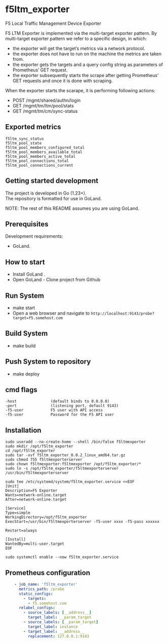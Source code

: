 # f5ltm_exporter
F5 Local Traffic Management Device Exporter

F5 LTM Exporter is implemented via the multi-target exporter pattern.
By multi-target exporter pattern we refer to a specific design, in which:

- the exporter will get the target’s metrics via a network protocol.
- the exporter does not have to run on the machine the metrics are taken from.
- the exporter gets the targets and a query config string as parameters of Prometheus’ GET request.
- the exporter subsequently starts the scrape after getting Prometheus’ GET requests and once it is done with scraping.

When the exporter starts the scarape, it is performing following actions:
- POST /mgmt/shared/authn/login
- GET /mgmt/tm/ltm/pool/stats
- GET /mgmt/tm/cm/sync-status

## Exported metrics

```console
f5ltm_sync_status
f5ltm_pool_state
f5ltm_pool_members_configured_total
f5ltm_pool_members_available_total
f5ltm_pool_members_active_total
f5ltm_pool_connections_total
f5ltm_pool_connections_current
```

## Getting started development
The project is developed in Go (1.23+).\
The repository is formatted for use in GoLand.

NOTE: The rest of this README assumes you are using GoLand.

## Prerequisites
Development requirements:
* GoLand.

## How to start
* Install GoLand .
* Open GoLand - Clone  project from Github

## Run System
* make start
* Open a web browser and navigate to `http://localhost:9143/probe?target=f5.somehost.com`

## Build System
* make build

## Push System to repository
* make deploy

## cmd flags
    -host               (default binds to 0.0.0.0)
    -port               (listening port, default 9143)
    -f5-user            F5 user with API access
    -f5-user            Password for the F5 API user

## Installation
```console
sudo useradd --no-create-home --shell /bin/false f5ltmexporter
sudo mkdir /opt/f5ltm_exporter
cd /opt/f5ltm_exporter
sudo tar -xvf f5ltm_exporter_0.0.2_linux_amd64.tar.gz
sudo chmod 755 f5ltmexporterserver
sudo chown f5ltmexporter:f5ltmexporter /opt/f5ltm_exporter/*
sudo ln -s /opt/f5ltm_exporter/f5ltmexporterserver /usr/bin/f5ltmexporterserver

sudo tee /etc/systemd/system/f5ltm_exporter.service <<EOF
[Unit]
Description=F5 Exporter
Wants=network-online.target
After=network-online.target

[Service]
Type=simple
WorkingDirectory=/opt/f5ltm_exporter
ExecStart=/usr/bin/f5ltmexporterserver -f5-user xxxx -f5-pass xxxxxx

Restart=always

[Install]
WantedBy=multi-user.target
EOF

sudo systemctl enable --now f5ltm_exporter.service 
```

## Prometheus configuration
```yaml
    - job_name: 'f5ltm_exporter'
      metrics_path: /probe
      static_configs:
        - targets:
          - f5.somehost.com
      relabel_configs:
        - source_labels: [__address__]
          target_label: __param_target
        - source_labels: [__param_target]
          target_label: instance
        - target_label: __address__
          replacement: 127.0.0.1:9143
```
